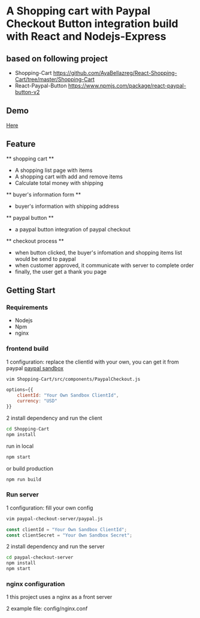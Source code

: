 # A Shopping cart with Paypal Checkout Button integration build with React and Nodejs-Express


## based on following project 
* Shopping-Cart  https://github.com/AyaBellazreg/React-Shopping-Cart/tree/master/Shopping-Cart
* React-Paypal-Button  https://www.npmjs.com/package/react-paypal-button-v2


## Demo
[Here](http://demo.alittletrash.com/)

## Feature
** shopping cart **
* A shopping list page with items 
* A shopping cart with add and remove items
* Calculate total money with shipping

** buyer's information form **
*  buyer's information with shipping address

** paypal button **
* a paypal button integration of paypal checkout

** checkout process **
* when button clicked, the  buyer's infomation and shopping items list would be send to paypal
* when customer approved, it communicate with server to complete order
* finally, the user get a thank you page 


## Getting Start

### Requirements
* Nodejs
* Npm
* nginx 

### frontend build

1 configuration: replace the clientId with your own, you can get it from paypal [paypal sandbox](https://developer.paypal.com/docs/api/overview/)

``` bash
vim Shopping-Cart/src/components/PaypalCheckout.js
```

``` js
options={{
    clientId: "Your Own Sandbox ClientId",
    currency: "USD"
}}
```

2 install dependency and run the client

``` bash
cd Shopping-Cart
npm install 
```
run in local
``` bash
npm start
```

or build production 
``` bash
npm run build
```

### Run server

1 configuration: fill your own config

``` bash
vim paypal-checkout-server/paypal.js
```

``` js
const clientId = "Your Own Sandbox ClientId";
const clientSecret = "Your Own Sandbox Secret";
``` 

2 install dependency and run the server

``` bash
cd paypal-checkout-server
npm install
npm start
```

### nginx configuration
1 this project uses a nginx as a front server

2 example file:  config/nginx.conf